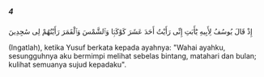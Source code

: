 ##### 4

<span class="ayah">إِذْ قَالَ يُوسُفُ لِأَبِيهِ يَٰٓأَبَتِ إِنِّى رَأَيْتُ أَحَدَ عَشَرَ كَوْكَبًۭا وَٱلشَّمْسَ وَٱلْقَمَرَ رَأَيْتُهُمْ لِى سَٰجِدِينَ</span>

<span class="ayah_translation">(Ingatlah), ketika Yusuf berkata kepada ayahnya: "Wahai ayahku, sesungguhnya aku bermimpi melihat sebelas bintang, matahari dan bulan; kulihat semuanya sujud kepadaku".</span>
